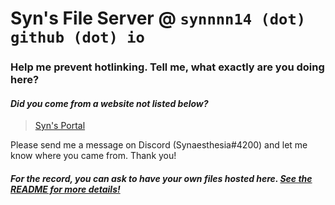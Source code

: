 # Syn's File Server @ ```synnnn14 (dot) github (dot) io```
### Help me prevent hotlinking. Tell me, what exactly are you doing here?
#### *Did you come from a website not listed below?*
> [Syn's Portal](https://synnnn.neocities.org)

Please send me a message on Discord (Synaesthesia#4200) and let me know where you came from. Thank you!
##### For the record, you can ask to have your own files hosted here. [See the README for more details!](https://github.com/Synnnn14/synnnn14.github.io)

